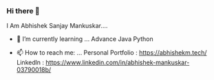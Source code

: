 ### Hi there 👋

I Am Abhishek Sanjay Mankuskar....

- 🌱 I’m currently learning ...
Advance Java
Python

- 📫 How to reach me: ...
Personal Portfolio : https://abhishekm.tech/
Linkedln : https://www.linkedin.com/in/abhishek-mankuskar-03790018b/
<!--
**abhishekmankuskar/abhishekmankuskar** is a ✨ _special_ ✨ repository because its `README.md` (this file) appears on your GitHub profile.

Here are some ideas to get you started:

- 🔭 I’m currently working on ...
- 🌱 I’m currently learning ...
Advance Java
Python
- 👯 I’m looking to collaborate on ...
- 🤔 I’m looking for help with ...
- 💬 Ask me about ...
- 📫 How to reach me: ...
Personal Portfolio : https://abhishekm.tech/
Linkedln : https://www.linkedin.com/in/abhishek-mankuskar-03790018b/
- 😄 Pronouns: ...
- ⚡ Fun fact: ...
-->
